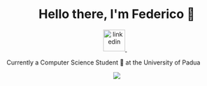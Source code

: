 <h1 align='center'> Hello there, I'm Federico 👋 </h1>

<p align='center'>
    <a href="https://www.linkedin.com/in/tao-ren-federico-ye-48b581300/">
        <img src="https://user-images.githubusercontent.com/88904952/234979284-68c11d7f-1acc-4f0c-ac78-044e1037d7b0.png" alt="linkedin" height="50" width="50" />
    </a>&nbsp;&nbsp;
</p>


Currently a Computer Science Student 🤖 at the University of Padua 

<p align='center'>
    <img src="https://github-readme-stats-five-blue-15.vercel.app/api?username=FedeYe&theme=cobalt&show=prs_merged,prs_merged_percentage" />
</p>

<!--
**FedeYe/FedeYe** is a ✨ _special_ ✨ repository because its `README.md` (this file) appears on your GitHub profile.

Here are some ideas to get you started:

- 🔭 I’m currently working on ...
- 🌱 I’m currently learning ...
- 👯 I’m looking to collaborate on ...
- 🤔 I’m looking for help with ...
- 💬 Ask me about ...
- 📫 How to reach me: ...
- 😄 Pronouns: ...
- ⚡ Fun fact: ...
-->
